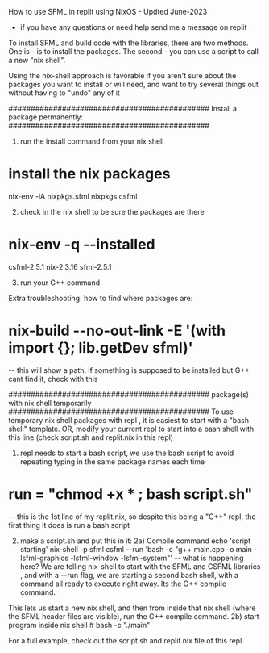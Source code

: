 How to use SFML in replit using NixOS  - Updted June-2023
- if you have any questions or need help send me a message on replit




To install SFML and build code with the libraries, there are two methods. One is - is to install the packages.
The second - you can use a script to call a new "nix shell".


Using the nix-shell approach is favorable if you aren't sure about the packages you want to install or will need, and want to try several things out without having to "undo" any of it


#############################################
Install a package permanently:
#############################################
1) run the install command from your nix shell
# install the nix packages
nix-env -iA nixpkgs.sfml nixpkgs.csfml

2) check in the nix shell to be sure the packages are there
# nix-env -q --installed
csfml-2.5.1
nix-2.3.16
sfml-2.5.1

3) run your G++ command

Extra troubleshooting:
how to find where packages are:
# nix-build --no-out-link -E '(with import <nixpkgs> {}; lib.getDev sfml)'
-- this will show a path. if something is supposed to be installed but G++ cant find it, check with this 


#############################################
package(s) with nix shell temporarily
#############################################
To use temporary nix shell packages with repl , it is easiest to start with a "bash shell" template. OR, modify your current repl to start into a bash shell with this line (check script.sh and replit.nix in this repl)

1) repl needs to start a bash script, we use the bash script to avoid repeating typing in the same package names each time
# run = "chmod +x * ; bash script.sh"
-- this is the 1st line of my replit.nix, so despite this being a "C++" repl, the first thing it does is run a bash script

2) make a script.sh and put this in it:
2a) Compile command
echo 'script starting'
nix-shell -p sfml csfml --run 'bash -c "g++ main.cpp -o main -lsfml-graphics -lsfml-window -lsfml-system"'
-- what is happening here? We are telling nix-shell to start with the SFML and CSFML libraries , and with a --run flag, we are starting a second bash shell, with a command all ready to execute right away. Its the G++ compile command.

This lets us start a new nix shell, and then from inside that nix shell (where the SFML header files are visible), run the G++ compile command.
2b) start program inside nix shell
    #  bash -c "./main"


For a full example, check out the script.sh and replit.nix file of this repl 



